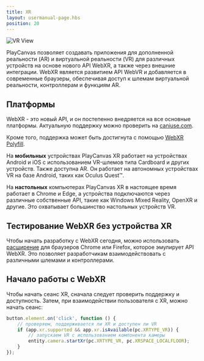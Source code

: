 ```yaml
---
title: XR
layout: usermanual-page.hbs
position: 20
---
```


![VR View][2]

PlayCanvas позволяет создавать приложения для дополненной реальности (AR) и виртуальной реальности (VR) для различных устройств на основе нового API WebXR, а также через внешние интеграции. WebXR является развитием API WebVR и добавляется в современные браузеры, обеспечивая доступ к шлемам виртуальной реальности, контроллерам и функциям AR.

## Платформы

WebXR - это новый API, и он постепенно внедряется на все основные платформы. Актуальную поддержку можно проверить на [caniuse.com][3].

Кроме того, поддержка может быть достигнута с помощью [WebXR Polyfill][4].

На **мобильных** устройствах PlayCanvas XR работает на устройствах Android и iOS с использованием VR-шлемов типа Cardboard и других устройств. Также доступна AR. Он работает на автономных устройствах VR на базе Android, таких как Oculus Quest™.

На **настольных** компьютерах PlayCanvas XR в настоящее время работает в Chrome и Edge, а устройства подключаются через различные собственные API, такие как Windows Mixed Reality, OpenXR и другие. Это охватывает большинство настольных устройств VR.

## Тестирование WebXR без устройства XR

Чтобы начать разработку с WebXR сегодня, можно использовать [расширение][1] для браузеров Chrome или Firefox, которое эмулирует API WebXR. Это позволяет разработчикам взаимодействовать с различными шлемами и контроллерами.

## Начало работы с WebXR

Чтобы начать сеанс XR, сначала следует проверить поддержку и доступность. Затем, при взаимодействии пользователя с XR, можно начать сеанс:

```javascript
button.element.on('click', function () {
    // проверяем, поддерживается ли XR и доступен ли VR
    if (app.xr.supported && app.xr.isAvailable(pc.XRTYPE_VR)) {
        // запускаем VR с использованием компонента камеры
        entity.camera.startXr(pc.XRTYPE_VR, pc.XRSPACE_LOCALFLOOR);
    }
});
```

[1]: https://github.com/MozillaReality/WebXR-emulator-extension
[2]: /images/user-manual/xr/vr-view.png
[3]: https://caniuse.com/#feat=webxr
[4]: https://github.com/immersive-web/webxr-polyfill
